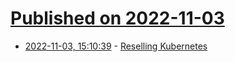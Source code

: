 # [Published on 2022-11-03](index.md)

* [2022-11-03, 15:10:39](https://lobste.rs/s/fkrulx/reselling_kubernetes) - [Reselling Kubernetes](https://garrit.xyz/posts/2022-11-03-reselling-managed-kubernetes)
